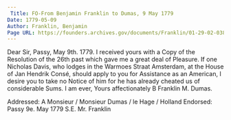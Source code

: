 ```yaml
---
 Title: FO-From Benjamin Franklin to Dumas, 9 May 1779
Date: 1779-05-09
Author: Franklin, Benjamin
Page URL: https://founders.archives.gov/documents/Franklin/01-29-02-0383
---
```


Dear Sir,
Passy, May 9th. 1779.
I received yours with a Copy of the Resolution of the 26th past which gave me a great deal of Pleasure. If one Nicholas Davis, who lodges in the Warmoes Straat Amsterdam, at the House of Jan Hendrik Consé, should apply to you for Assistance as an American, I desire you to take no Notice of him for he has already cheated us of considerable Sums.
I am ever, Yours affectionately
B Franklin
M. Dumas.
 
Addressed: A Monsieur / Monsieur Dumas / le Hage / Holland
Endorsed: Passy 9e. May 1779 S.E. Mr. Franklin

